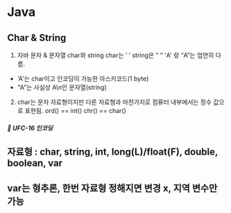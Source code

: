 # Java

## Char & String

1. 자바 문자 & 문자열 char와 string  char는 ’ ‘ string은 “ ” 'A' 랑 “A”는 엄연히 다름.
* ‘A'는 char이고 인코딩이 가능한 아스키코드(1 byte) 
* "A"는 사실상 A\n인 문자열(string)

2. char는 문자 자료형이지만 다른 자료형과 마찬가지로 컴퓨터 내부에서는 정수 값으로 표현됨. 
   ord() == int() chr() == char()

##### 📍 UFC-16 인코딩

## 자료형 : char, string, int, long(L)/float(F), double, boolean, var
## var는 형추론, 한번 자료형 정해지면 변경 x, 지역 변수만 가능
